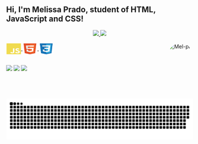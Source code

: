 ## Hi, I'm Melissa Prado, student of HTML, JavaScript and CSS!
<div align="center">
  <a href="https://github.com/mellprado">
  <img height="180em" src="https://github-readme-stats.vercel.app/api?username=mellprado&show_icons=true&theme=dracula&include_all_commits=true&count_private=true"/>
  <img height="180em" src="https://github-readme-stats.vercel.app/api/top-langs/?username=mellprado&layout=compact&langs_count=7&theme=dracula"/>
</div>
<div style="display: inline_block"><br>
  <img align="center" alt="Mel-Js" height="30" width="40" src="https://raw.githubusercontent.com/devicons/devicon/master/icons/javascript/javascript-plain.svg">
  <img align="center" alt="Mel-HTML" height="30" width="40" src="https://raw.githubusercontent.com/devicons/devicon/master/icons/html5/html5-original.svg">
  <img align="center" alt="Mel-CSS" height="30" width="40" src="https://raw.githubusercontent.com/devicons/devicon/master/icons/css3/css3-original.svg">
  <img align="right" alt="Mel-pic" height="150" style="border-radius:50px;" src="https://cdn.discordapp.com/attachments/824686347369447428/988980665594839080/AirBrush_20220225163428.png">
</div>
  
  ##
 
<div> 
  <a href="https://instagram.com/mel.psouza" target="_blank"><img src="https://img.shields.io/badge/-Instagram-%23E4405F?style=for-the-badge&logo=instagram&logoColor=white" target="_blank"></a>
  <a href = "mailto:melpradomedvet@gmail.com"><img src="https://img.shields.io/badge/-Gmail-%23333?style=for-the-badge&logo=gmail&logoColor=white" target="_blank"></a>
  <a href="https://www.linkedin.com/in/melprado" target="_blank"><img src="https://img.shields.io/badge/-LinkedIn-%230077B5?style=for-the-badge&logo=linkedin&logoColor=white" target="_blank"></a> 
 
  ![Snake animation](https://github.com/mellprado/mellprado/blob/output/github-contribution-grid-snake.svg)
 
</div>
